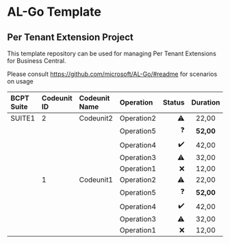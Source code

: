 # AL-Go Template
## Per Tenant Extension Project
This template repository can be used for managing Per Tenant Extensions for Business Central.

Please consult https://github.com/microsoft/AL-Go/#readme for scenarios on usage

|BCPT Suite|Codeunit ID|Codeunit Name|Operation|Status|Duration|Duration (BaseLine)|SQL Stmts|SQL Stmts (BaseLine)|
|:---|:---|:---|:---|---:|:--:|---:|---:|---:|
|SUITE1|2|Codeunit2|Operation2|:warning:|22,00|**20,00**|**2**|3|
||||Operation5|❓|**52,00**|N/A|**5**|N/A|
||||Operation4|✔️|42,00|**40,00**|**4**|5|
||||Operation3|:warning:|32,00|**30,00**|**3**|4|
||||Operation1|:x:|12,00|**10,00**|**1**|2|
||1|Codeunit1|Operation2|:warning:|22,00|**20,00**|**2**|3|
||||Operation5|❓|**52,00**|N/A|**5**|N/A|
||||Operation4|✔️|42,00|**40,00**|**4**|5|
||||Operation3|:warning:|32,00|**30,00**|**3**|4|
||||Operation1|:x:|12,00|**10,00**|**1**|2|

